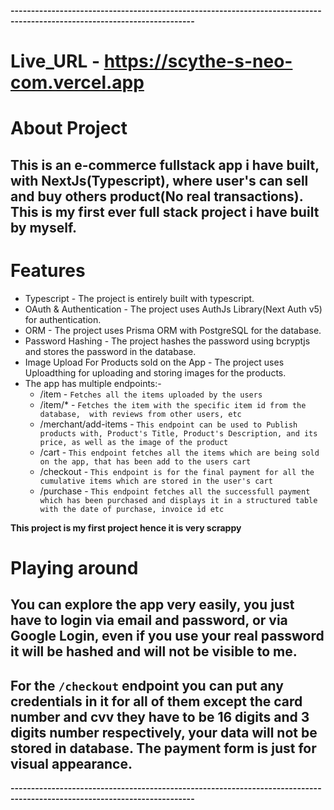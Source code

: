**-------------------------------------------------------------------------------------------------------------------------**
# Live_URL - https://scythe-s-neo-com.vercel.app
# About Project
## This is an e-commerce fullstack app i have built, with NextJs(Typescript), where user's can sell and buy others product(No real transactions). This is my first ever full stack project i have built by myself.

# Features
- Typescript - The project is entirely built with typescript.
- OAuth & Authentication - The project uses AuthJs Library(Next Auth v5) for authentication.
- ORM - The project uses Prisma ORM with PostgreSQL for the database.
- Password Hashing - The project hashes the password using bcryptjs and stores the password in the database.
- Image Upload For Products sold on the App - The project uses Uploadthing for uploading and storing images for the products.
- The app has multiple endpoints:-
  - /item - ``Fetches all the items uploaded by the users``
  - /item/* - ``Fetches the item with the specific item id from the database,  with reviews from other users, etc``
  - /merchant/add-items - ``This endpoint can be used to Publish products with, Product's Title, Product's Description, and its price, as well as the image of the product``
  - /cart - ``This endpoint fetches all the items which are being sold on the app, that has been add to the users cart``
  - /checkout - ``This endpoint is for the final payment for all the cumulative items which are stored in the user's cart``
  - /purchase - ``This endpoint fetches all the successfull payment which has been purchased and displays it in a structured table with the date of purchase, invoice id etc``

  
**This project is my first project hence it is very scrappy**
# Playing around
## You can explore the app very easily, you just have to login via email and password, or via Google Login, even if you use your real password it will be hashed and will not be visible to me.
## For the ``/checkout`` endpoint you can put any credentials in it for all of them except the card number and cvv they have to be 16 digits and 3 digits number respectively, your data will not be stored in database. The payment form is just for visual appearance.
**-------------------------------------------------------------------------------------------------------------------------**
